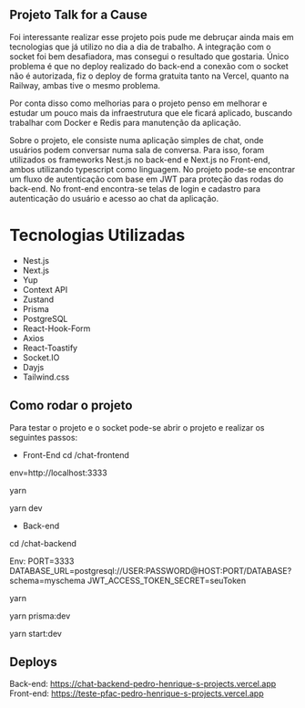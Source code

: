 ## Projeto Talk for a Cause

Foi interessante realizar esse projeto pois pude me debruçar ainda mais em tecnologias que já utilizo no dia a dia de trabalho. A integração com o socket foi bem desafiadora, mas consegui o resultado que gostaria. Único problema é que no deploy realizado do back-end a conexão com o socket não é autorizada, fiz o deploy de forma gratuita tanto na Vercel, quanto na Railway, ambas tive o mesmo problema.

Por conta disso como melhorias para o projeto penso em melhorar e estudar um pouco mais da infraestrutura que ele ficará aplicado, buscando trabalhar com Docker e Redis para manutenção da aplicação.

Sobre o projeto, ele consiste numa aplicação simples de chat, onde usuários podem conversar numa sala de conversa. Para isso, foram utilizados os frameworks Nest.js no back-end e Next.js no Front-end, ambos utilizando typescript como linguagem. No projeto pode-se encontrar um fluxo de autenticação com base em JWT para proteção das rodas do back-end. No front-end encontra-se telas de login e cadastro para autenticação do usuário e acesso ao chat da aplicação.

# Tecnologias Utilizadas

- Nest.js
- Next.js
- Yup
- Context API
- Zustand
- Prisma
- PostgreSQL
- React-Hook-Form
- Axios
- React-Toastify
- Socket.IO
- Dayjs
- Tailwind.css

## Como rodar o projeto

Para testar o projeto e o socket pode-se abrir o projeto e realizar os seguintes passos:

- Front-End
  cd /chat-frontend

env=http://localhost:3333

yarn

yarn dev

- Back-end

cd /chat-backend

Env:
PORT=3333
DATABASE_URL=postgresql://USER:PASSWORD@HOST:PORT/DATABASE?schema=myschema
JWT_ACCESS_TOKEN_SECRET=seuToken

yarn

yarn prisma:dev

yarn start:dev

## Deploys

Back-end: https://chat-backend-pedro-henrique-s-projects.vercel.app
Front-end: https://teste-pfac-pedro-henrique-s-projects.vercel.app
